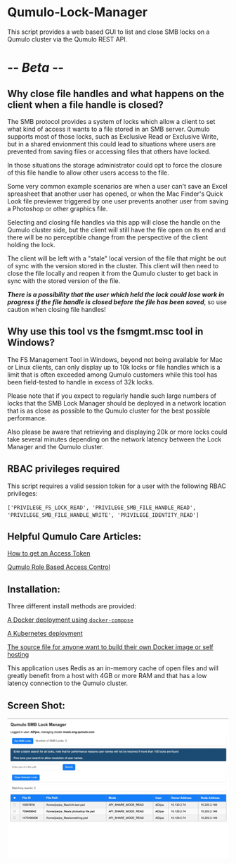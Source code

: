 # Qumulo-Lock-Manager

This script provides a web based GUI to list and close SMB locks on a Qumulo cluster via the Qumulo REST API.  

# -- *Beta* --


## Why close file handles and what happens on the client when a file handle is closed?

The SMB protocol provides a system of locks which allow a client to set what kind of access it wants to a file stored in an SMB server.  Qumulo
supports most of those locks, such as Exclusive Read or Exclusive Write, but in a shared envionment this could lead to situations where users are
prevented from saving files or accessing files that others have locked.

In those situations the storage administrator could opt to force the closure of this file handle to allow other users access to the file.

Some very common example scenarios are when a user can't save an Excel spreasheet that another user has opened, or when the Mac Finder's Quick Look file previewer
triggered by one user prevents another user from saving a Photoshop or other graphics file.

Selecting and closing file handles via this app will close the handle on the Qumulo cluster side, but the client will still have the file open on its end and there will be no
perceptible change from the perspective of the client holding the lock.  

The client will be left with a "stale" local version of the file that might be out of sync with the version stored in the cluster.  This client will then need to close the file 
locally and reopen it from the Qumulo cluster to get back in sync with the stored version of the file.  

**_There is a possibility that the user which held the lock could lose work in progress if the file handle is closed before the file has been saved_**, so use caution when closing file handles!

## Why use this tool vs the fsmgmt.msc tool in Windows?

The FS Management Tool in Windows, beyond not being available for Mac or Linux clients, can only display up to 10k locks or file handles which is a limit that is often exceeded among Qumulo customers while this tool has been field-tested to handle in excess of 32k locks.

Please note that if you expect to regularly handle such large numbers of locks that the SMB Lock Manager should be deployed in a network location that is as close as possible to the Qumulo cluster for the
best possible performance.  

Also please be aware that retrieving and displaying 20k or more locks could take several minutes depending on the network latency between the Lock Manager and the Qumulo cluster.

## RBAC privileges required

This script requires a valid session token for a user with the following RBAC privileges:

`['PRIVILEGE_FS_LOCK_READ', 'PRIVILEGE_SMB_FILE_HANDLE_READ', 'PRIVILEGE_SMB_FILE_HANDLE_WRITE', 'PRIVILEGE_IDENTITY_READ']`

## Helpful Qumulo Care Articles:

[How to get an Access Token](https://care.qumulo.com/hc/en-us/articles/360004600994-Authenticating-with-Qumulo-s-REST-API#acquiring-a-bearer-token-by-using-the-web-ui-0-3) 

[Qumulo Role Based Access Control](https://care.qumulo.com/hc/en-us/articles/360036591633-Role-Based-Access-Control-RBAC-with-Qumulo-Core#managing-roles-by-using-the-web-ui-0-7)

## Installation:

Three different install methods are provided:

[A Docker deployment using `docker-compose`](DOCKER)

[A Kubernetes deployment](K8S)

[The source file for anyone want to build their own Docker image or self hosting](src)

This application uses Redis as an in-memory cache of open files and will greatly benefit from a host with 4GB or more RAM and that has a low latency connection to the Qumulo cluster.

## Screen Shot:

![screenshot](./screenshot/screenshot.jpg)